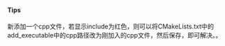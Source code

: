 #### Tips

新添加一个cpp文件，若显示include为红色，则可以将CMakeLists.txt中的add_executable中的cpp路径改为刚加入的cpp文件，然后保存，即可解决。。
